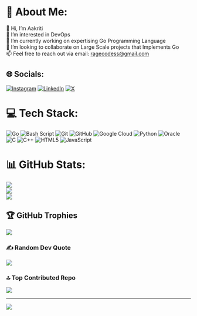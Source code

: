 # 💫 About Me:
👋 Hi, I’m Aakriti<br>👀 I’m interested in DevOps<br>🌱 I’m currently working on expertising Go Programming Language<br>💞 I’m looking to collaborate on Large Scale projects that Implements Go<br>📫 Feel free to reach out via email: ragecodess@gmail.com


## 🌐 Socials:
[![Instagram](https://img.shields.io/badge/Instagram-%23E4405F.svg?logo=Instagram&logoColor=white)](https://instagram.com/rapid.ragexoxo) [![LinkedIn](https://img.shields.io/badge/LinkedIn-%230077B5.svg?logo=linkedin&logoColor=white)](https://linkedin.com/in/aakriti-kaushik) [![X](https://img.shields.io/badge/X-black.svg?logo=X&logoColor=white)](https://x.com/DBlackHearted) 

# 💻 Tech Stack:
 ![Go](https://img.shields.io/badge/go-%2300ADD8.svg?style=for-the-badge&logo=go&logoColor=white) ![Bash Script](https://img.shields.io/badge/bash_script-%23121011.svg?style=for-the-badge&logo=gnu-bash&logoColor=white) ![Git](https://img.shields.io/badge/git-%23F05033.svg?style=for-the-badge&logo=git&logoColor=white) ![GitHub](https://img.shields.io/badge/github-%23121011.svg?style=for-the-badge&logo=github&logoColor=white) ![Google Cloud](https://img.shields.io/badge/GoogleCloud-%234285F4.svg?style=for-the-badge&logo=google-cloud&logoColor=white) ![Python](https://img.shields.io/badge/python-3670A0?style=for-the-badge&logo=python&logoColor=ffdd54) ![Oracle](https://img.shields.io/badge/Oracle-F80000?style=for-the-badge&logo=oracle&logoColor=white) ![C](https://img.shields.io/badge/c-%2300599C.svg?style=for-the-badge&logo=c&logoColor=white) ![C++](https://img.shields.io/badge/c++-%2300599C.svg?style=for-the-badge&logo=c%2B%2B&logoColor=white) ![HTML5](https://img.shields.io/badge/html5-%23E34F26.svg?style=for-the-badge&logo=html5&logoColor=white) ![JavaScript](https://img.shields.io/badge/javascript-%23323330.svg?style=for-the-badge&logo=javascript&logoColor=%23F7DF1E)
# 📊 GitHub Stats:
![](https://github-readme-stats.vercel.app/api?username=aakaru&theme=dark&hide_border=false&include_all_commits=true&count_private=true)<br/>
![](https://github-readme-streak-stats.herokuapp.com/?user=aakaru&theme=dark&hide_border=false)<br/>
![](https://github-readme-stats.vercel.app/api/top-langs/?username=aakaru&theme=dark&hide_border=false&include_all_commits=true&count_private=true&layout=compact)

## 🏆 GitHub Trophies
![](https://github-profile-trophy.vercel.app/?username=aakaru&theme=radical&no-frame=false&no-bg=false&margin-w=4)

### ✍️ Random Dev Quote
![](https://quotes-github-readme.vercel.app/api?type=horizontal&theme=radical)

### 🔝 Top Contributed Repo
![](https://github-contributor-stats.vercel.app/api?username=aakaru&limit=5&theme=dark&combine_all_yearly_contributions=true)

---
[![](https://visitcount.itsvg.in/api?id=aakaru&icon=0&color=0)](https://visitcount.itsvg.in)

<!-- Proudly created with GPRM ( https://gprm.itsvg.in ) -->
